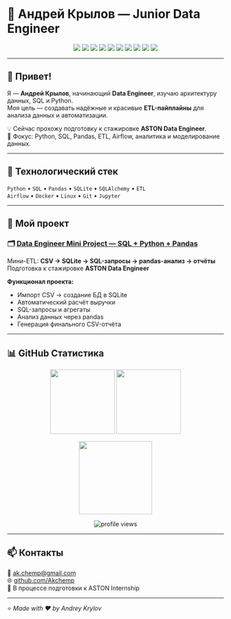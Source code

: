 # 🧠 Андрей Крылов — Junior Data Engineer  

<p align="center">
  <img src="https://img.shields.io/badge/Python-3.12-blue?logo=python&logoColor=white" />
  <img src="https://img.shields.io/badge/SQL-Advanced-0a95ff?logo=postgresql&logoColor=white" />
  <img src="https://img.shields.io/badge/Pandas-Data%20Analysis-150458?logo=pandas&logoColor=white" />
  <img src="https://img.shields.io/badge/SQLite-Embedded%20DB-003B57?logo=sqlite&logoColor=white" />
  <img src="https://img.shields.io/badge/SQLAlchemy-ORM-EF3E3E?logo=databricks&logoColor=white" />
  <img src="https://img.shields.io/badge/Jupyter-Lab-F37626?logo=jupyter&logoColor=white" />
  <img src="https://img.shields.io/badge/Docker-Containerization-2496ED?logo=docker&logoColor=white" />
  <img src="https://img.shields.io/badge/Linux-Terminal-000000?logo=linux&logoColor=white" />
  <img src="https://img.shields.io/badge/Airflow-ETL-017CEE?logo=apacheairflow&logoColor=white" />
  <img src="https://img.shields.io/badge/Spark-Big%20Data-E25A1C?logo=apachespark&logoColor=white" />
</p>

---

## 👋 Привет!  

Я — **Андрей Крылов**, начинающий **Data Engineer**, изучаю архитектуру данных, SQL и Python.  
Моя цель — создавать надёжные и красивые **ETL-пайплайны** для анализа данных и автоматизации.  

💡 Сейчас прохожу подготовку к стажировке **ASTON Data Engineer**.  
🎯 Фокус: Python, SQL, Pandas, ETL, Airflow, аналитика и моделирование данных.  

---

## 🧰 Технологический стек  

`Python` • `SQL` • `Pandas` • `SQLite` • `SQLAlchemy` • `ETL`  
`Airflow` • `Docker` • `Linux` • `Git` • `Jupyter`

---

## 🚀 Мой проект  

### 🗂️ [Data Engineer Mini Project — SQL + Python + Pandas](https://github.com/Akchemp/data-engineer-mini-project)  

Мини-ETL: **CSV → SQLite → SQL-запросы → pandas-анализ → отчёты**  
Подготовка к стажировке **ASTON Data Engineer**  

**Функционал проекта:**
- Импорт CSV → создание БД в SQLite  
- Автоматический расчёт выручки  
- SQL-запросы и агрегаты  
- Анализ данных через pandas  
- Генерация финального CSV-отчёта  

---

## 📊 GitHub Статистика  

<p align="center">
  <img src="https://github-readme-stats.vercel.app/api?username=Akchemp&show_icons=true&theme=tokyonight" height="150" />
  <img src="https://github-readme-stats.vercel.app/api/top-langs/?username=Akchemp&layout=compact&theme=tokyonight" height="150" />
</p>

<p align="center">
  <img src="https://streak-stats.demolab.com?user=Akchemp&theme=tokyonight&hide_border=false" height="170" />
</p>

<p align="center">
  <img src="https://komarev.com/ghpvc/?username=Akchemp&style=flat&color=blue" alt="profile views"/>
</p>

---

## 📫 Контакты  

📧 [ak.chemp@gmail.com](mailto:ak.chemp@gmail.com)  
🌐 [github.com/Akchemp](https://github.com/Akchemp)  
💼 В процессе подготовки к ASTON Internship  

---

⭐ *Made with ❤️ by Andrey Krylov*
